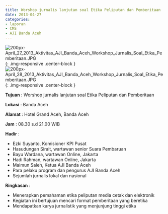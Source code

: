 ```yaml
---
title: Worshop jurnalis lanjutan soal Etika Peliputan dan Pemberitaan
date: 2013-04-27
categories:
- laporan
- CMS
- AJI Banda Aceh
---
```


![200px-April_27_2013_Aktivitas_AJI_Banda_Aceh_Workshop_Jurnalis_Soal_Etika_Pemberitaan.JPG](/uploads/200px-April_27_2013_Aktivitas_AJI_Banda_Aceh_Workshop_Jurnalis_Soal_Etika_Pemberitaan.JPG){: .img-responsive .center-block }
![200px-April_28_2013_Aktivitas_AJI_Banda_Aceh_Workshop_Jurnalis_Soal_Etika_Pemberitaan.JPG](/uploads/200px-April_28_2013_Aktivitas_AJI_Banda_Aceh_Workshop_Jurnalis_Soal_Etika_Pemberitaan.JPG){: .img-responsive .center-block }

**Tujuan** : Worshop jurnalis lanjutan soal Etika Peliputan dan Pemberitaan 

**Lokasi** : Banda Aceh 

**Alamat** : Hotel Grand Aceh, Banda Aceh 

**Jam** : 08.30 s.d 21.00 WIB 

**Hadir** : 
* Ezki Suyanto, Komisioner KPI Pusat
* Hasudungan Sirait, wartawan senior Suara Pembaruan
* Bayu Wardana, wartawan Online, Jakarta
* Hadi Rahman, wartawan Online, Jakarta
* Maimun Saleh, Ketua AJI Banda Aceh
* Para pelaku program dan pengurus AJI Banda Aceh
* Sejumlah jurnalis lokal dan nasional

**Ringkasan** : 
* Menerapkan pemahaman etika peliputan media cetak dan elektronik
* Kegiatan ini bertujuan mencari format pemberitaan yang beretika
* Mendapatkan karya jurnalistik yang menjunjung tinggi etika
